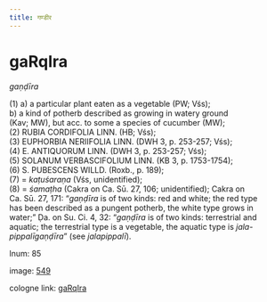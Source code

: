```yaml
---
title: गण्डीर
---
```


# gaRqIra

<i>gaṇḍīra</i>  <div n="P" />(1) a) a particular plant eaten as a vegetable (PW; Vśs); <div n="lb" />b) a kind of potherb described as growing in watery ground <div n="lb" />(Kav; MW), but acc. to some a species of cucumber (MW); <div n="P" />(2) <bot>RUBIA CORDIFOLIA LINN.</bot> (HB; Vśs); <div n="P" />(3) <bot>EUPHORBIA NERIIFOLIA LINN.</bot> (DWH 3, p. 253-257; Vśs); <div n="P" />(4) <bot>E. ANTIQUORUM LINN.</bot> (DWH 3, p. 253-257; Vśs); <div n="P" />(5) <bot>SOLANUM VERBASCIFOLIUM LINN.</bot> (KB 3, p. 1753-1754); <div n="P" />(6) <bot>S. PUBESCENS WILLD.</bot> (Roxb., p. 189); <div n="P" />(7) = <i>kaṭuśaraṇa</i> (Vśs, unidentified); <div n="P" />(8) = <i>śamaṭha</i> (Cakra on Ca. Sū. 27, 106; unidentified); Cakra on <div n="lb" />Ca. Sū. 27, 171: “<i>gaṇḍīra</i> is of two kinds: red and white; the red type <div n="lb" />has been described as a pungent potherb, the white type grows in <div n="lb" />water;” Ḍa. on Su. Ci. 4, 32: “<i>gaṇḍīra</i> is of two kinds: terrestrial and <div n="lb" />aquatic; the terrestrial type is a vegetable, the aquatic type is <i>jala-</i> <div n="lb" /><i>pippalīgaṇḍīra</i>” (see <i>jalapippalī</i>).

lnum: 85

image: [549](https://www.sanskrit-lexicon.uni-koeln.de/scans/csl-apidev/servepdf.php?dict=snp&page=549)

cologne link: [gaRqIra](https://sanskrit-lexicon.uni-koeln.de/scans/csl-apidev/getword.php?dict=snp&key=gaRqIra)

